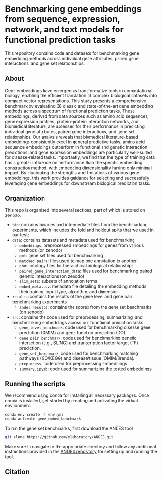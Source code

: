 # Benchmarking gene embeddings from sequence, expression, network, and text models for functional prediction tasks
This repository contains code and datasets for benchmarking gene embedding methods across individual gene attributes, paired gene interactions, and gene set relationships.

## About
Gene embeddings have emerged as transformative tools in computational biology, enabling the efficient translation of complex biological datasets into compact vector representations. This study presents a comprehensive benchmark by evaluating 38 classic and state-of-the-art gene embedding methods across a spectrum of functional prediction tasks. These embeddings, derived from data sources such as amino acid sequences, gene expression profiles, protein-protein interaction networks, and biomedical literature, are assessed for their performance in predicting individual gene attributes, paired gene interactions, and gene set relationships. Our analysis reveals that biomedical literature-based embeddings consistently excel in general predictive tasks, amino acid sequence embeddings outperform in functional and genetic interaction predictions, and gene expression embeddings are particularly well-suited for disease-related tasks. Importantly, we find that the type of training data has a greater influence on performance than the specific embedding construction method, with embedding dimensionality having only minimal impact. By elucidating the strengths and limitations of various gene embeddings, this work provides guidance for selecting and successfully leveraging gene embeddings for downstream biological prediction tasks.

## Organization
This repo is organized into several sections, part of which is stored on zenodo.
- `bin`: contains binaries and intermediate files from the benchmarking experiments, which includes the fold and holdout splits that we used in our tests
- `data`: contains datasets and metadata used for benchmarking
  - `embeddings`: preprocessed embeddings for genes from various methods (on zenodo)
  - `gmt`: gene set files used for benchmarking 
  - `matched_pairs`: files used to map one annotation to another
  - `obo`: ontology files for hierarchical biological relationships
  - `paired_gene_interaction_data`: files used for benchmarking paired genetic interactions (on zenodo)
  - `slim_sets`: subsets of annotation terms
  - `embed_meta.csv`: metadata file detailing the embedding methods, their training input type, algorithm, and dimension.
- `results`: contains the results of the gene level and gene pair benchmarking experiments
  - `andes_results`: contains the scores from the gene set benchmarks (on zenodo)
- `src`: contains the code used for preprocessing, summarizing, and benchmarking embeddings across our functional prediction tasks
  - `gene_level_benchmark`: code used for benchmarking disease gene prediction (OMIM) and gene function prediction (GO).
  - `gene_pair_benchmark`: code used for benchmarking genetic interaction (e.g., SL/NG) and transcription factor target (TF) prediction.
  - `gene_set_benchmark`: code used for benchmarking matching pathways (GO/KEGG) and disease/tissue (OMIM/Brenda).
  - `preprocess`: code used for preprocessing embeddings
  - `summary.ipynb`: code used for summarizing the tested embeddings


## Running the scripts
We recommend using conda for installing all necessary packages. Once conda is installed, get started by creating and activating the virtual environment.

 ```bash
 conda env create -f env.yml
 conda activate gene_embed_benchmark 
 ```
 To run the gene set benchmarks, first download the ANDES tool:
```bash 
git clone https://github.com/ylaboratory/ANDES.git
```
Make sure to navigate to the appropriate directory and follow any additional instructions provided in the [ANDES repository](https://github.com/ylaboratory/ANDES) for setting up and running the tool.

## Citation
